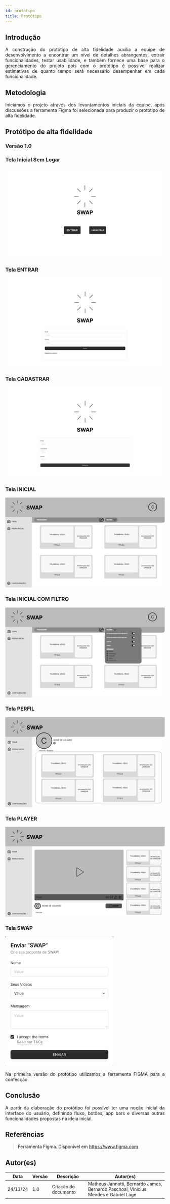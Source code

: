 ```yaml
---
id: prototipo
title: Protótipo
---
```

## Introdução

<p align = "justify">
A construção do protótipo de alta fidelidade auxilia a equipe de desenvolvimento a encontrar um nível de detalhes abrangentes, extrair funcionalidades, testar usabilidade, e também fornece uma base para o gerenciamento do projeto pois com o protótipo é possível realizar estimativas de quanto tempo será necessário desempenhar em cada funcionalidade.
</p>

## Metodologia

<p align = "justify">
Iniciamos o projeto através dos levantamentos iniciais da equipe, após discussões a ferramenta Figma foi selecionada para produzir o protótipo de alta fidelidade.
</p>

## Protótipo de alta fidelidade

### Versão 1.0

### Tela Inicial Sem Logar

[![Prototipo 1](../assets/prototipoAF/paginainicialcadastro.png)](../assets/prototipoAF/paginainicialcadastro.png)

### Tela ENTRAR

[![Prototipo 2](../assets/prototipoAF/paginaentrar.png)](../assets/prototipoAF/paginaentrar.png)

### Tela CADASTRAR

[![Prototipo 3](../assets/prototipoAF/paginacadastrar.png)](../assets/prototipoAF/paginacadastrar.png)

### Tela INICIAL

[![Prototipo 4](../assets/prototipoAF/paginainicial.png)](../assets/prototipoAF/paginainicial.png)

### Tela INICIAL COM FILTRO

[![Prototipo 5](../assets/prototipoAF/paginainicialcomfiltro.png)](../assets/prototipoAF/paginainicialcomfiltro.png)

### Tela PERFIL

[![Prototipo 6](../assets/prototipoAF/paginaperfil.png)](../assets/prototipoAF/paginaperfil.png)

### Tela PLAYER

[![Prototipo 7](../assets/prototipoAF/paginaplayer.png)](../assets/prototipoAF/paginaplayer.png)

### Tela SWAP

[![Prototipo 8](../assets/prototipoAF/telaswap.png)](../assets/prototipoAF/telaswap.png)

<p align = "justify">
Na primeira versão do protótipo utilizamos a ferramenta FIGMA para a confecção. <a 
</p>

## Conclusão

<p align = "justify">
A partir da elaboração do protótipo foi possível ter uma noção inicial da interface do usuário, definindo fluxo, botões, app bars e diversas outras funcionalidades propostas na ideia inicial.
</p>

## Referências

> Ferramenta Figma. Disponível em https://www.figma.com

## Autor(es)

| Data     | Versão | Descrição                            | Autor(es)                                                                            |
| -------- | ------- | -------------------------------------- | ------------------------------------------------------------------------------------ |
| 24/11/24 | 1.0     | Criação do documento                 | Matheus Jannotti, Bernardo James, Bernardo Paschoal, Vinicius Mendes e Gabriel Lage 
